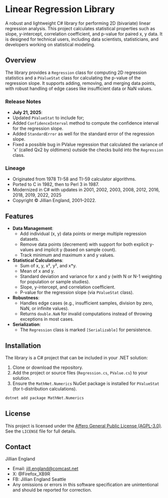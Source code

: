 # Linear Regression Library

A robust and lightweight C# library for performing 2D (bivariate) linear regression analysis. This project calculates statistical properties such as slope, y-intercept, correlation coefficient, and p-value for paired x, y data. It is designed for technical users, including data scientists, statisticians, and developers working on statistical modeling.

## Overview

The library provides a `Regression` class for computing 2D regression statistics and a `PValueStat` class for calculating the p-value of the regression slope. It supports adding, removing, and merging data points, with robust handling of edge cases like insufficient data or NaN values.

### Release Notes
- **July 21, 2025**: 
- Updated `PValueStat` to include for;
- Added `ConfidenceInterval` method to compute the confidence interval for the regression slope.
- Added `StandardError` as well for the standard error of the regression slope.
- Fixed a possible bug in PValue regression that calculated the variance of 'x'  (called Qx2 by oldtimers) outside the checks build into the `Regression` class. 

### Lineage
- Originated from 1978 TI-58 and TI-59 calculator algorithms.
- Ported to C in 1982, then to Perl 3 in 1987.
- Modernized in C# with updates in 2001, 2002, 2003, 2008, 2012, 2016, 2018, 2019, 2022, 2025
- Copyright © Jillian England, 2001–2022.

## Features

- **Data Management**:
  - Add individual (x, y) data points or merge multiple regression datasets.
  - Remove data points (decrement) with support for both explicit y-values and implicit y (based on sample count).
  - Track minimum and maximum x and y values.
- **Statistical Calculations**:
  - Sum of x, y, x², y², and x*y.
  - Mean of x and y.
  - Standard deviation and variance for x and y (with N or N-1 weighting for population or sample studies).
  - Slope, y-intercept, and correlation coefficient.
  - P-value for the regression slope (via `PValueStat` class).
- **Robustness**:
  - Handles edge cases (e.g., insufficient samples, division by zero, NaN, or infinite values).
  - Returns `double.NaN` for invalid computations instead of throwing exceptions in most cases.
- **Serialization**:
  - The `Regression` class is marked `[Serializable]` for persistence.

## Installation

The library is a C# project that can be included in your .NET solution:

1. Clone or download the repository.
2. Add the project or source files (`Regression.cs`, `PValue.cs`) to your solution.
3. Ensure the `MathNet.Numerics` NuGet package is installed for `PValueStat` (for t-distribution calculations).

```bash
dotnet add package MathNet.Numerics
```
## License

This project is licensed under the [Affero General Public License (AGPL-3.0)](./LICENSE). See the `LICENSE` file for full details.

## Contact

Jillian England  

- Email: jill.england@comcast.net
- X: @Firefox_XB9R
- FB: Jillian England Seattle
- Any omissions or errors in this software specification are unintentional and should be reported for correction. 
